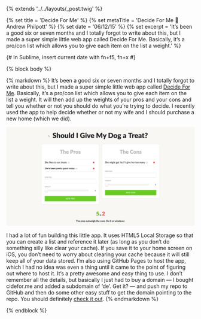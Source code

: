 {% extends '../../layouts/_post.twig' %}

{% set title = 'Decide For Me' %}
{% set metaTitle = 'Decide For Me 🔮 Andrew Philpott' %}
{% set date = '06/12/15' %}
{% set excerpt = 'It’s been a good six or seven months and I totally forgot to write about this, but I made a super simple little web app called Decide For Me. Basically, it’s a pro/con list which allows you to give each item on the list a weight.' %}

{# In Sublime, insert current date with fn+f5, fn+x #}

{% block body %}

{% markdown %}
It’s been a good six or seven months and I totally forgot to write about this, but I made a super simple little web app called [Decide For Me](http://de.cidefor.me). Basically, it’s a pro/con list which allows you to give each item on the list a weight. It will then add up the weights of your pros and your cons and tell you whether or not you should do what you’re trying to decide. I recently used the app to help decide whether or not my wife and I should purchase a new home (which we did). 

<img src="/assets/img/blog/decideforme.png" class="screenshot" alt="A preview of Decide For Me " />

I had a lot of fun building this little app. It uses HTML5 Local Storage so that you can create a list and reference it later (as long as you don’t do something silly like clear your cache). If you save it to your home screen on iOS, you don’t need to worry about clearing your cache because it will still keep all of your data stored. I’m also using GitHub Pages to host the app, which I had no idea was even a thing until it came to the point of figuring out where to host it. It’s a pretty awesome and easy thing to use. I don’t remember all the details, but basically I just had to buy a domain — I bought cidefor.me and added a subdomain of ‘de’. Get it? — and push my repo to GitHub and then do some other easy stuff to get the domain pointing to the repo. You should definitely [check it out](https://pages.github.com).
{% endmarkdown %}

{% endblock %}